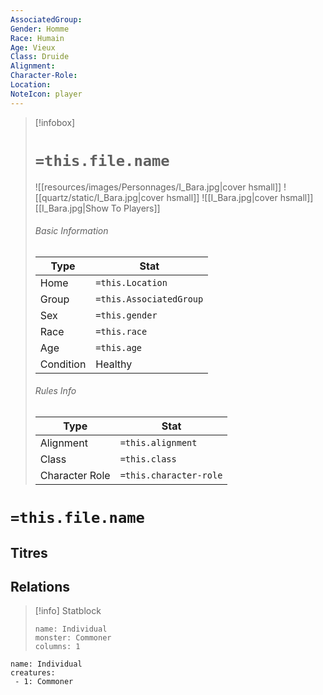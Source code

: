 ```yaml
---
AssociatedGroup:
Gender: Homme
Race: Humain
Age: Vieux
Class: Druide
Alignment:
Character-Role:
Location:
NoteIcon: player
---
```


> [!infobox]
>
> # `=this.file.name`
> ![[resources/images/Personnages/I_Bara.jpg|cover hsmall]]
> ![[quartz/static/I_Bara.jpg|cover hsmall]]
> ![[I_Bara.jpg|cover hsmall]]
>  [[I_Bara.jpg|Show To Players]]
>
> ###### Basic Information
>
> | Type      | Stat                    |
> | --------- | ----------------------- |
> | Home      | `=this.Location`        |
> | Group     | `=this.AssociatedGroup` |
> | Sex       | `=this.gender`          |
> | Race      | `=this.race`            |
> | Age       | `=this.age`             |
> | Condition | Healthy                 |
>
> ###### Rules Info
>
> | Type           | Stat                   |
> | -------------- | ---------------------- |
> | Alignment      | `=this.alignment`      |
> | Class          | `=this.class`          |
> | Character Role | `=this.character-role` |

# `=this.file.name`

## Titres

## Relations

> [!info] Statblock
>
> ```statblock
> name: Individual
> monster: Commoner
> columns: 1
> ```

```encounter-table
name: Individual
creatures:
 - 1: Commoner
```
